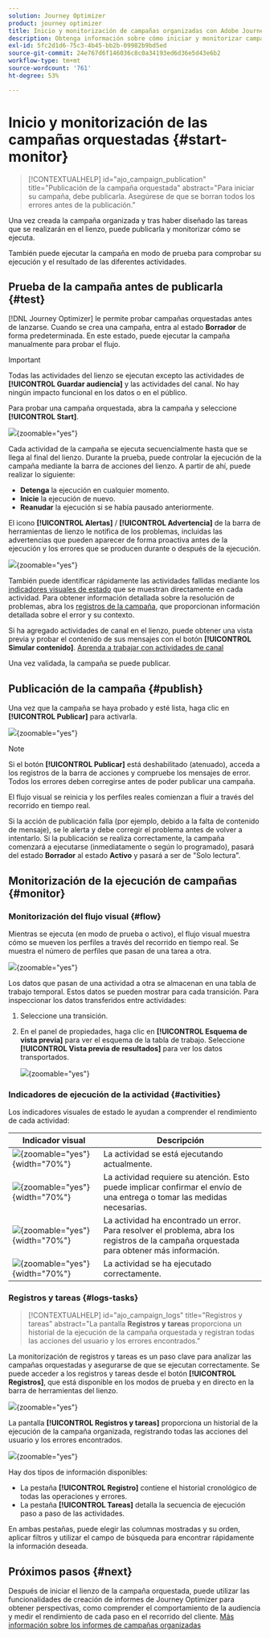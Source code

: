 ```yaml
---
solution: Journey Optimizer
product: journey optimizer
title: Inicio y monitorización de campañas organizadas con Adobe Journey Optimizer
description: Obtenga información sobre cómo iniciar y monitorizar campañas orquestadas con Adobe Journey Optimizer.
exl-id: 5fc2d1d6-75c3-4b45-bb2b-09982b9bd5ed
source-git-commit: 24e767d6f146036c8c0a34193ed6d36e5d43e6b2
workflow-type: tm+mt
source-wordcount: '761'
ht-degree: 53%

---
```



# Inicio y monitorización de las campañas orquestadas {#start-monitor}

>[!CONTEXTUALHELP]
>id="ajo_campaign_publication"
>title="Publicación de la campaña orquestada"
>abstract="Para iniciar su campaña, debe publicarla. Asegúrese de que se borran todos los errores antes de la publicación."

Una vez creada la campaña organizada y tras haber diseñado las tareas que se realizarán en el lienzo, puede publicarla y monitorizar cómo se ejecuta.

También puede ejecutar la campaña en modo de prueba para comprobar su ejecución y el resultado de las diferentes actividades.

## Prueba de la campaña antes de publicarla {#test}

[!DNL Journey Optimizer] le permite probar campañas orquestadas antes de lanzarse. Cuando se crea una campaña, entra al estado **Borrador** de forma predeterminada. En este estado, puede ejecutar la campaña manualmente para probar el flujo.

>[!IMPORTANT]
>
>Todas las actividades del lienzo se ejecutan excepto las actividades de **[!UICONTROL Guardar audiencia]** y las actividades del canal. No hay ningún impacto funcional en los datos o en el público.

Para probar una campaña orquestada, abra la campaña y seleccione **[!UICONTROL Start]**.

![](assets/campaign-start.png){zoomable="yes"}

Cada actividad de la campaña se ejecuta secuencialmente hasta que se llega al final del lienzo. Durante la prueba, puede controlar la ejecución de la campaña mediante la barra de acciones del lienzo. A partir de ahí, puede realizar lo siguiente:

* **Detenga** la ejecución en cualquier momento.
* **Inicie** la ejecución de nuevo.
* **Reanudar** la ejecución si se había pausado anteriormente.

El icono **[!UICONTROL Alertas]** / **[!UICONTROL Advertencia]** de la barra de herramientas de lienzo le notifica de los problemas, incluidas las advertencias que pueden aparecer de forma proactiva antes de la ejecución y los errores que se producen durante o después de la ejecución.

![](assets/campaign-warning.png){zoomable="yes"}

También puede identificar rápidamente las actividades fallidas mediante los [indicadores visuales de estado](#activities) que se muestran directamente en cada actividad. Para obtener información detallada sobre la resolución de problemas, abra los [registros de la campaña](#logs-tasks), que proporcionan información detallada sobre el error y su contexto.

Si ha agregado actividades de canal en el lienzo, puede obtener una vista previa y probar el contenido de sus mensajes con el botón **[!UICONTROL Simular contenido]**. [Aprenda a trabajar con actividades de canal](activities/channels.md)

Una vez validada, la campaña se puede publicar.

## Publicación de la campaña {#publish}

Una vez que la campaña se haya probado y esté lista, haga clic en **[!UICONTROL Publicar]** para activarla.

![](assets/campaign-publish.png){zoomable="yes"}

>[!NOTE]
>
>Si el botón **[!UICONTROL Publicar]** está deshabilitado (atenuado), acceda a los registros de la barra de acciones y compruebe los mensajes de error. Todos los errores deben corregirse antes de poder publicar una campaña.

El flujo visual se reinicia y los perfiles reales comienzan a fluir a través del recorrido en tiempo real.

Si la acción de publicación falla (por ejemplo, debido a la falta de contenido de mensaje), se le alerta y debe corregir el problema antes de volver a intentarlo. Si la publicación se realiza correctamente, la campaña comenzará a ejecutarse (inmediatamente o según lo programado), pasará del estado **Borrador** al estado **Activo** y pasará a ser de &quot;Solo lectura&quot;.

## Monitorización de la ejecución de campañas {#monitor}

### Monitorización del flujo visual {#flow}

Mientras se ejecuta (en modo de prueba o activo), el flujo visual muestra cómo se mueven los perfiles a través del recorrido en tiempo real. Se muestra el número de perfiles que pasan de una tarea a otra.

![](assets/workflow-execution.png){zoomable="yes"}

Los datos que pasan de una actividad a otra se almacenan en una tabla de trabajo temporal. Estos datos se pueden mostrar para cada transición. Para inspeccionar los datos transferidos entre actividades:

1. Seleccione una transición.
1. En el panel de propiedades, haga clic en **[!UICONTROL Esquema de vista previa]** para ver el esquema de la tabla de trabajo. Seleccione **[!UICONTROL Vista previa de resultados]** para ver los datos transportados.

   ![](assets/transition.png){zoomable="yes"}

### Indicadores de ejecución de la actividad {#activities}

Los indicadores visuales de estado le ayudan a comprender el rendimiento de cada actividad:

| Indicador visual | Descripción |
|-----|------------|
| ![](assets/activity-status-pending.png){zoomable="yes"}{width="70%"} | La actividad se está ejecutando actualmente. |
| ![](assets/activity-status-orange.png){zoomable="yes"}{width="70%"} | La actividad requiere su atención. Esto puede implicar confirmar el envío de una entrega o tomar las medidas necesarias. |
| ![](assets/activity-status-red.png){zoomable="yes"}{width="70%"} | La actividad ha encontrado un error. Para resolver el problema, abra los registros de la campaña orquestada para obtener más información. |
| ![](assets/activity-status-green.png){zoomable="yes"}{width="70%"} | La actividad se ha ejecutado correctamente. |

### Registros y tareas {#logs-tasks}

>[!CONTEXTUALHELP]
>id="ajo_campaign_logs"
>title="Registros y tareas"
>abstract="La pantalla **Registros y tareas** proporciona un historial de la ejecución de la campaña orquestada y registran todas las acciones del usuario y los errores encontrados."

La monitorización de registros y tareas es un paso clave para analizar las campañas orquestadas y asegurarse de que se ejecutan correctamente. Se puede acceder a los registros y tareas desde el botón **[!UICONTROL Registros]**, que está disponible en los modos de prueba y en directo en la barra de herramientas del lienzo.

![](assets/logs-button.png){zoomable="yes"}

La pantalla **[!UICONTROL Registros y tareas]** proporciona un historial de la ejecución de la campaña organizada, registrando todas las acciones del usuario y los errores encontrados.

![](assets/workflow-logs.png){zoomable="yes"}

Hay dos tipos de información disponibles:

* La pestaña **[!UICONTROL Registro]** contiene el historial cronológico de todas las operaciones y errores.
* La pestaña **[!UICONTROL Tareas]** detalla la secuencia de ejecución paso a paso de las actividades.

En ambas pestañas, puede elegir las columnas mostradas y su orden, aplicar filtros y utilizar el campo de búsqueda para encontrar rápidamente la información deseada.

## Próximos pasos {#next}

Después de iniciar el lienzo de la campaña orquestada, puede utilizar las funcionalidades de creación de informes de Journey Optimizer para obtener perspectivas, como comprender el comportamiento de la audiencia y medir el rendimiento de cada paso en el recorrido del cliente. [Más información sobre los informes de campañas organizadas](../orchestrated/reporting-campaigns.md)
